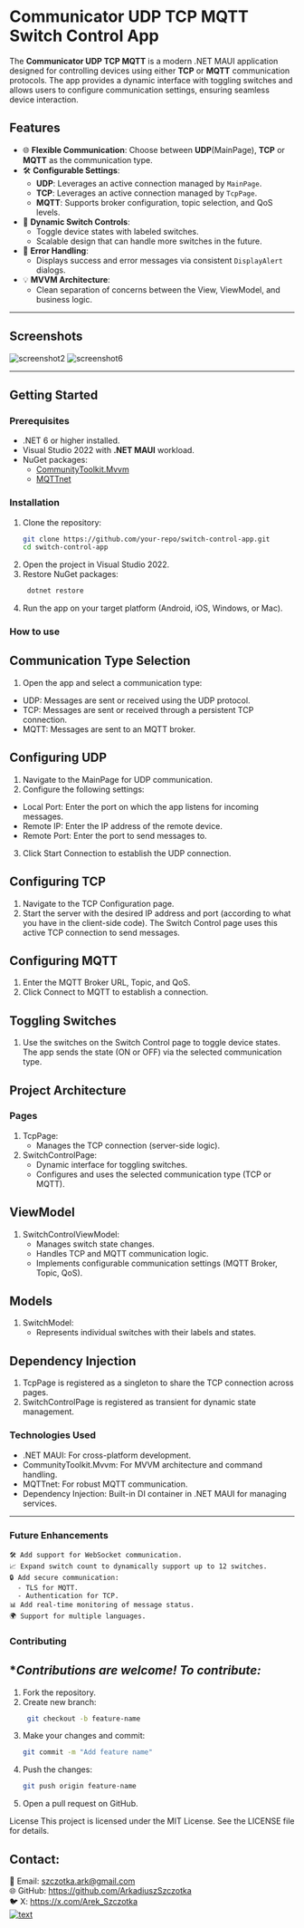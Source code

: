 # **Communicator UDP TCP MQTT Switch Control App**

The **Communicator UDP TCP MQTT** is a modern .NET MAUI application designed for controlling devices using either **TCP** or **MQTT** communication protocols. The app provides a dynamic interface with toggling switches and allows users to configure communication settings, ensuring seamless device interaction.

## **Features**

- 🌐 **Flexible Communication**: Choose between **UDP**(MainPage), **TCP** or **MQTT** as the communication type.
- 🛠️ **Configurable Settings**:
  - **UDP**: Leverages an active connection managed by `MainPage`.
  - **TCP**: Leverages an active connection managed by `TcpPage`.
  - **MQTT**: Supports broker configuration, topic selection, and QoS levels.
- 🔄 **Dynamic Switch Controls**: 
  - Toggle device states with labeled switches.
  - Scalable design that can handle more switches in the future.
- 📜 **Error Handling**:
  - Displays success and error messages via consistent `DisplayAlert` dialogs.
- 💡 **MVVM Architecture**:
  - Clean separation of concerns between the View, ViewModel, and business logic.

---

## **Screenshots**
![screenshot2](https://github.com/ArkadiuszSzczotka/UdpEsp8266App/blob/main/Screenshots/Screenshot2.jpg?raw=true)
![screenshot6](https://github.com/ArkadiuszSzczotka/UdpEsp8266App/blob/main/Screenshots/Screenshot6.jpg?raw=true)



---

## **Getting Started**

### **Prerequisites**
- .NET 6 or higher installed.
- Visual Studio 2022 with **.NET MAUI** workload.
- NuGet packages:
  - [CommunityToolkit.Mvvm](https://www.nuget.org/packages/CommunityToolkit.Mvvm)
  - [MQTTnet](https://www.nuget.org/packages/MQTTnet)

### **Installation**
1. Clone the repository:
   ```bash
   git clone https://github.com/your-repo/switch-control-app.git
   cd switch-control-app
   ```
2. Open the project in Visual Studio 2022.
3. Restore NuGet packages:
    ```bash
     dotnet restore
    ```
4. Run the app on your target platform (Android, iOS, Windows, or Mac).


### **How to use**


## **Communication** Type Selection
1. Open the app and select a communication type:
 - UDP: Messages are sent or received using the UDP protocol.
 - TCP: Messages are sent or received through a persistent TCP connection.
 - MQTT: Messages are sent to an MQTT broker.

## **Configuring UDP**
1. Navigate to the MainPage for UDP communication.
2. Configure the following settings:
 - Local Port: Enter the port on which the app listens for incoming messages.
 - Remote IP: Enter the IP address of the remote device.
 - Remote Port: Enter the port to send messages to.
3. Click Start Connection to establish the UDP connection.

## **Configuring TCP**
1. Navigate to the TCP Configuration page.
2. Start the server with the desired IP address and port (according to what you have in the client-side code).
The Switch Control page uses this active TCP connection to send messages.

## **Configuring MQTT**
1. Enter the MQTT Broker URL, Topic, and QoS.
2. Click Connect to MQTT to establish a connection.

## **Toggling Switches**
1. Use the switches on the Switch Control page to toggle device states.
The app sends the state (ON or OFF) via the selected communication type.



## **Project Architecture**
### **Pages**

1. TcpPage:
   - Manages the TCP connection (server-side logic).
2. SwitchControlPage:
   - Dynamic interface for toggling switches.
   - Configures and uses the selected communication type (TCP or MQTT).

## **ViewModel**
1. SwitchControlViewModel:
   - Manages switch state changes.
   - Handles TCP and MQTT communication logic.
   - Implements configurable communication settings (MQTT Broker, Topic, QoS).

## **Models**
1. SwitchModel:
   - Represents individual switches with their labels and states.

## **Dependency Injection**
1. TcpPage is registered as a singleton to share the TCP connection across pages.
2. SwitchControlPage is registered as transient for dynamic state management.


### **Technologies Used**
  - .NET MAUI: For cross-platform development.
  - CommunityToolkit.Mvvm: For MVVM architecture and command handling.
  - MQTTnet: For robust MQTT communication.
  - Dependency Injection: Built-in DI container in .NET MAUI for managing services.
    
---


### **Future Enhancements**
    🛠️ Add support for WebSocket communication.
    📈 Expand switch count to dynamically support up to 12 switches.
    🔒 Add secure communication:
      - TLS for MQTT.
      - Authentication for TCP.
    📊 Add real-time monitoring of message status.
    🌍 Support for multiple languages.

### **Contributing**

## **Contributions are welcome! To contribute:*

1. Fork the repository.
2. Create new branch:
   ```bash
    git checkout -b feature-name
   ```
3. Make your changes and commit:
    ```bash
    git commit -m "Add feature name"
    ```
4. Push the changes:
    ```bash
    git push origin feature-name
    ```
5. Open a pull request on GitHub.

License
This project is licensed under the MIT License. See the LICENSE file for details.

## **Contact:**
  📧 Email: szczotka.ark@gmail.com <br>
  🌐 GitHub: https://github.com/ArkadiuszSzczotka <br>
  🐦 X: https://x.com/Arek_Szczotka <br>
    [![text](https://img.shields.io/badge/LinkedIn-0077B5?style=for-the-badge&logo=linkedin&logoColor=white)](https://www.linkedin.com/in/arkadiusz-szczotka-b48601233/)
